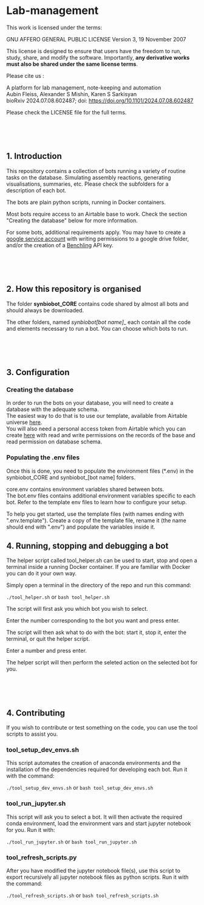 # Lab-management


This work is licensed under the terms:

GNU AFFERO GENERAL PUBLIC LICENSE
Version 3, 19 November 2007

This license is designed to ensure that users have the freedom to run, study, share, and modify the software. Importantly, __any derivative works must also be shared under the same license terms__.

Please cite us :

A platform for lab management, note-keeping and automation<br>
Aubin Fleiss, Alexander S Mishin, Karen S Sarkisyan<br>
bioRxiv 2024.07.08.602487; doi: https://doi.org/10.1101/2024.07.08.602487


Please check the LICENSE file for the full terms.


<br><br><br>
## 1. Introduction
This repository contains a collection of bots running a variety of routine tasks on the database.
Simulating assembly reactions, generating visualisations, summaries, etc. Please check the subfolders for a description of each bot.

The bots are plain python scripts, running in Docker containers.

Most bots require access to an Airtable base to work. Check the section "Creating the database" below for more information.

For some bots, additional requirements apply. You may have to create a [google service account](https://console.cloud.google.com/iam-admin/serviceaccounts) with writing permissions to a google drive folder, and/or the creation of a [Benchling](https://benchling.com/) API key.

<br><br><br>
## 2. How this repository is organised

The folder __synbiobot_CORE__ contains code shared by almost all bots and should always be downloaded.

The other folders, named __synbiobot_[bot name]__ each contain all the code and elements necessary to run a bot. You can choose which bots to run.

<br><br><br>
## 3. Configuration

### Creating the database
In order to run the bots on your database, you will need to create a database with the adequate schema.<br>
The easiest way to do that is to use our template, available from Airtable universe [here](https://www.airtable.com/universe/expPcKlB7VCHE6wVK/lab-management).<br>
You will also need a personal access token from Airtable which you can create [here](https://airtable.com/create/tokens) with read and write permissions on the records of the base and read permission on database schema.

### Populating the .env files
Once this is done, you need to populate the environment files (*.env) in the synbiobot_CORE and synbiobot_[bot name] folders.

core.env contains environment variables shared between bots.<br>
The bot.env files contains additional environment variables specific to each bot. 
Refer to the template env files to learn how to configure your setup.

To help you get started, use the template files (with names ending with ".env.template"). Create a copy of the template file, rename it (the name should end with ".env") and populate the variables inside it.


## 4. Running, stopping and debugging a bot

The helper script called tool_helper.sh can be used to start, stop and open a terminal inside a running Docker container. If you are familiar with Docker you can do it your own way.

Simply open a terminal in the directory of the repo and run this command:

```./tool_helper.sh``` or ```bash tool_helper.sh```


The script will first ask you which bot you wish to select.

Enter the number corresponding to the bot you want and press enter.

The script will then ask what to do with the bot: start it, stop it, enter the terminal, or quit the helper script. 

Enter a number and press enter.

The helper script will then perform the seleted action on the selected bot for you.

<br><br><br>
## 4. Contributing
If you wish to contribute or test something on the code, you can use the tool scripts to assist you.

### tool_setup_dev_envs.sh
This script automates the creation of anaconda environments and the installation of the dependencies required for developing each bot. Run it with the command:

```./tool_setup_dev_envs.sh``` or ```bash tool_setup_dev_envs.sh```


### tool_run_jupyter.sh
This script will ask you to select a bot. It will then activate the required conda environment, load the environment vars and start jupyter notebook for you. Run it with:

```./tool_run_jupyter.sh``` or ```bash tool_run_jupyter.sh```

### tool_refresh_scripts.py
After you have modified the jupyter notebook file(s), use this script to export recursively all jupyter notebook files as python scripts. Run it with the command:

```./tool_refresh_scripts.sh``` or ```bash tool_refresh_scripts.sh```





